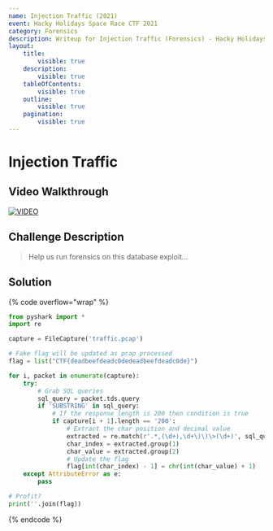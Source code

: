 ```yaml
---
name: Injection Traffic (2021)
event: Hacky Holidays Space Race CTF 2021
category: Forensics
description: Writeup for Injection Traffic (Forensics) - Hacky Holidays Space Race CTF (2021) 💜
layout:
    title:
        visible: true
    description:
        visible: true
    tableOfContents:
        visible: true
    outline:
        visible: true
    pagination:
        visible: true
---
```


# Injection Traffic

## Video Walkthrough

[![VIDEO](https://img.youtube.com/vi/u1Sh5TZN5Ug/0.jpg)](https://youtu.be/u1Sh5TZN5Ug?t=435s "Hacky Holidays Space Race 2021: Injection Traffic")

## Challenge Description

> Help us run forensics on this database exploit…

## Solution

{% code overflow="wrap" %}
```py
from pyshark import *
import re

capture = FileCapture('traffic.pcap')

# Fake flag will be updated as pcap processed
flag = list("CTF{deadbeefdeadc0dedeadbeefdeadc0de}")

for i, packet in enumerate(capture):
    try:
        # Grab SQL queries
        sql_query = packet.tds.query
        if 'SUBSTRING' in sql_query:
            # If the response length is 200 then condition is true
            if capture[i + 1].length == '200':
                # Extract the char position and decimal value
                extracted = re.match(r'.*,(\d+),\d+\)\)\>(\d+)', sql_query, re.M | re.I)
                char_index = extracted.group(1)
                char_value = extracted.group(2)
                # Update the flag
                flag[int(char_index) - 1] = chr(int(char_value) + 1)
    except AttributeError as e:
        pass

# Profit?
print(''.join(flag))
```
{% endcode %}
